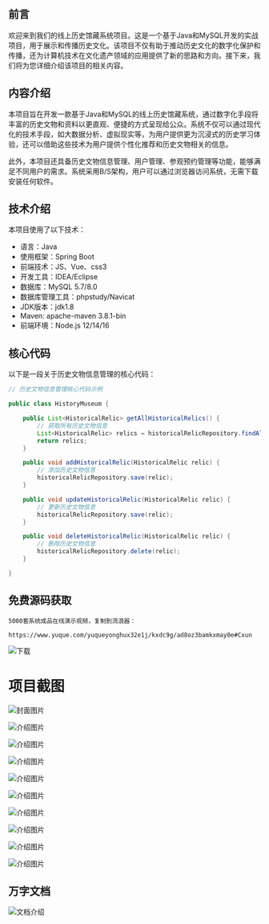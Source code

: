 ## 前言
欢迎来到我们的线上历史馆藏系统项目。这是一个基于Java和MySQL开发的实战项目，用于展示和传播历史文化。该项目不仅有助于推动历史文化的数字化保护和传播，还为计算机技术在文化遗产领域的应用提供了新的思路和方向。接下来，我们将为您详细介绍该项目的相关内容。

## 内容介绍
本项目旨在开发一款基于Java和MySQL的线上历史馆藏系统，通过数字化手段将丰富的历史文物和资料以更直观、便捷的方式呈现给公众。系统不仅可以通过现代化的技术手段，如大数据分析、虚拟现实等，为用户提供更为沉浸式的历史学习体验，还可以借助这些技术为用户提供个性化推荐和历史文物相关的信息。

此外，本项目还具备历史文物信息管理、用户管理、参观预约管理等功能，能够满足不同用户的需求。系统采用B/S架构，用户可以通过浏览器访问系统，无需下载安装任何软件。

## 技术介绍
本项目使用了以下技术：

- 语言：Java
- 使用框架：Spring Boot
- 前端技术：JS、Vue、css3
- 开发工具：IDEA/Eclipse
- 数据库：MySQL 5.7/8.0
- 数据库管理工具：phpstudy/Navicat
- JDK版本：jdk1.8
- Maven: apache-maven 3.8.1-bin
- 前端环境：Node.js 12/14/16

## 核心代码
以下是一段关于历史文物信息管理的核心代码：

```java
// 历史文物信息管理核心代码示例

public class HistoryMuseum {

    public List<HistoricalRelic> getAllHistoricalRelics() {
        // 获取所有历史文物信息
        List<HistoricalRelic> relics = historicalRelicRepository.findAll();
        return relics;
    }

    public void addHistoricalRelic(HistoricalRelic relic) {
        // 添加历史文物信息
        historicalRelicRepository.save(relic);
    }

    public void updateHistoricalRelic(HistoricalRelic relic) {
        // 更新历史文物信息
        historicalRelicRepository.save(relic);
    }

    public void deleteHistoricalRelic(HistoricalRelic relic) {
        // 删除历史文物信息
        historicalRelicRepository.delete(relic);
    }

}
```

## 免费源码获取

```
5000套系统成品在线演示视频，复制到流浪器： 
```
```
https://www.yuque.com/yuqueyonghux32e1j/kxdc9g/ad8oz3bamkxmay0e#Cxun
```
![下载](https://img12.360buyimg.com/ddimg/jfs/t1/339687/11/1349/28408/68ad865fF412d7877/adaa650483a100f2.jpg)

# 项目截图

![封面图片](https://img14.360buyimg.com/ddimg/jfs/t1/294825/9/18406/89154/689ea783F4bbe62f0/eeb9070027cd533c.jpg)

![介绍图片](https://img10.360buyimg.com/ddimg/jfs/t1/326090/26/4855/21645/689ea763F588098a0/cac592541545dbe8.jpg)

![介绍图片](https://img14.360buyimg.com/ddimg/jfs/t1/290824/17/24066/17956/689ea763F3b60862d/bfa25a7afdee31ec.jpg)

![介绍图片](https://img10.360buyimg.com/ddimg/jfs/t1/317696/37/24819/34631/689ea764F9b8d2f60/746e475c21b4ee82.jpg)

![介绍图片](https://img11.360buyimg.com/ddimg/jfs/t1/312806/18/26205/29647/689ea764F03057fab/01c645f4da823dd7.jpg)

![介绍图片](https://img12.360buyimg.com/ddimg/jfs/t1/316191/37/26501/32497/689ea765Fe7b623a8/507ec58d71b664d4.jpg)

![介绍图片](https://img12.360buyimg.com/ddimg/jfs/t1/291156/27/21891/47615/689ea766Fdd415c9c/af78d4146d5daf40.jpg)

![介绍图片](https://img13.360buyimg.com/ddimg/jfs/t1/309032/15/26244/89126/689ea767F59e52526/b7ffb119bdc918f3.jpg)

![介绍图片](https://img14.360buyimg.com/ddimg/jfs/t1/293312/17/12241/70119/689ea76eF579e6806/5b40c0bb6423c16e.jpg)

![介绍图片](https://img10.360buyimg.com/ddimg/jfs/t1/311128/28/26474/75032/689ea76eFa13f560b/c8abdb6eb9f4ea1f.jpg)


## 万字文档
![文档介绍](https://img14.360buyimg.com/ddimg/jfs/t1/338393/1/3576/156947/68b1ad0cF74dc525c/ff9cd6c574295685.jpg)
